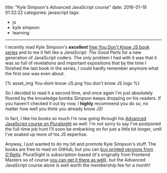 title: "Kyle Simpson's Advanced JavaScript course"
date: 2016-01-19 01:32:22
categories: javascript
tags:
  - js
  - kyle simpson
  - learning
---

I recently read Kyle Simpson's **excellent** [free You Don't Know JS book series](https://github.com/getify/You-Dont-Know-JS) and to me it felt like a *JavaScript: The Good Parts* for a new generation of JavaScript coders. The only problem I had with it was that it was so full of revelations and important expositions that by the time I finished the last book in the series, I could hardly remember anymore what the first one was even about.

{% asset_img You-dont-know-JS.png You don't know JS logo %}

So I decided to read it a second time, and once again I'm just absolutely floored by the knowledge bombs Simpson keeps dropping on his readers. If you haven't checked it out by now, I **highly** recommend you do so, no matter how well you think you already know JS!

<!-- more -->

In fact, I like his books so much I'm now going through his [Advanced JavaScript course on Pluralsight](https://app.pluralsight.com/library/courses/advanced-javascript) as well. I'm not sorry to say I've postponed the full-time job hunt I'll soon be embarking on for just a little bit longer, until I've soaked up more of his JS expertise.

Anyway, I just wanted to do my bit and promote Kyle Simpson's stuff. The books are free to read on GitHub, but you can [buy printed versions from O'Reilly](http://search.oreilly.com/?i=1;q=kyle+simpson;q1=Books;x=0;x1=t1;y=0&act=fc_contenttype_Books). PluralSight is subscription-based (it's originally from Frontend Masters so of course [you can get it there as well](https://frontendmasters.com/courses/advanced-javascript/)), but the Advanced JavaScript course alone is well worth the membership fee for a month!
